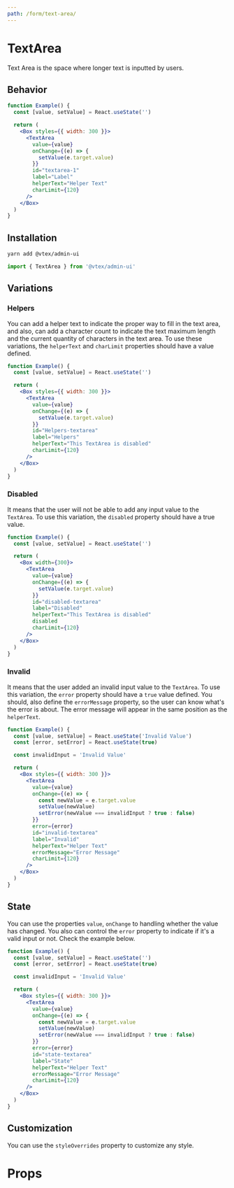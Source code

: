 ```yaml
---
path: /form/text-area/
---
```


# TextArea

Text Area is the space where longer text is inputted by users.

## Behavior

```jsx
function Example() {
  const [value, setValue] = React.useState('')

  return (
    <Box styles={{ width: 300 }}>
      <TextArea
        value={value}
        onChange={(e) => {
          setValue(e.target.value)
        }}
        id="textarea-1"
        label="Label"
        helperText="Helper Text"
        charLimit={120}
      />
    </Box>
  )
}
```

## Installation

```sh isStatic
yarn add @vtex/admin-ui
```

```jsx isStatic
import { TextArea } from '@vtex/admin-ui'
```

## Variations

### Helpers

You can add a helper text to indicate the proper way to fill in the text area, and also, can add a character count to indicate the text maximum length and the current quantity of characters in the text area. To use these variations, the `helperText` and `charLimit` properties should have a value defined.

```jsx
function Example() {
  const [value, setValue] = React.useState('')

  return (
    <Box styles={{ width: 300 }}>
      <TextArea
        value={value}
        onChange={(e) => {
          setValue(e.target.value)
        }}
        id="Helpers-textarea"
        label="Helpers"
        helperText="This TextArea is disabled"
        charLimit={120}
      />
    </Box>
  )
}
```

### Disabled

It means that the user will not be able to add any input value to the `TextArea`. To use this variation, the `disabled` property should have a true value.

```jsx
function Example() {
  const [value, setValue] = React.useState('')

  return (
    <Box width={300}>
      <TextArea
        value={value}
        onChange={(e) => {
          setValue(e.target.value)
        }}
        id="disabled-textarea"
        label="Disabled"
        helperText="This TextArea is disabled"
        disabled
        charLimit={120}
      />
    </Box>
  )
}
```

### Invalid

It means that the user added an invalid input value to the `TextArea`. To use this variation, the `error` property should have a `true` value defined. You should, also define the `errorMessage` property, so the user can know what's the error is about. The error message will appear in the same position as the `helperText`.

```jsx
function Example() {
  const [value, setValue] = React.useState('Invalid Value')
  const [error, setError] = React.useState(true)

  const invalidInput = 'Invalid Value'

  return (
    <Box styles={{ width: 300 }}>
      <TextArea
        value={value}
        onChange={(e) => {
          const newValue = e.target.value
          setValue(newValue)
          setError(newValue === invalidInput ? true : false)
        }}
        error={error}
        id="invalid-textarea"
        label="Invalid"
        helperText="Helper Text"
        errorMessage="Error Message"
        charLimit={120}
      />
    </Box>
  )
}
```

## State

You can use the properties `value`, `onChange` to handling whether the value has changed. You also can control the `error` property to indicate if it's a valid input or not. Check the example below.

```jsx
function Example() {
  const [value, setValue] = React.useState('')
  const [error, setError] = React.useState(true)

  const invalidInput = 'Invalid Value'

  return (
    <Box styles={{ width: 300 }}>
      <TextArea
        value={value}
        onChange={(e) => {
          const newValue = e.target.value
          setValue(newValue)
          setError(newValue === invalidInput ? true : false)
        }}
        error={error}
        id="state-textarea"
        label="State"
        helperText="Helper Text"
        errorMessage="Error Message"
        charLimit={120}
      />
    </Box>
  )
}
```

## Customization

You can use the `styleOverrides` property to customize any style.

# Props

<proptypes heading="TextArea" component="TextArea" />
